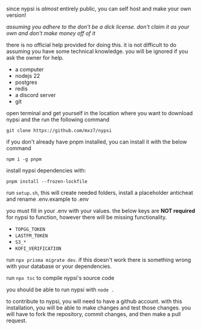 <script>
  import DocsTemplate from "$lib/components/docs/DocsTemplate.svelte"
  import DocsHeader from '$lib/components/docs/DocsHeader.svelte';
</script>

<DocsTemplate title='self host' description="learn how to self host the nypsi discord bot with this step-by-step guide, including prerequisites, setup instructions, and tips for contributing your own changes." />

since nypsi is _almost_ entirely public, you can self host and make your own version!

_assuming you adhere to the don't be a dick license. don't claim it as your own and don't make money off of it_

<DocsHeader header='h2' text="disclaimer" />

there is no official help provided for doing this. it is not difficult to do assuming you have some
technical knowledge. you will be ignored if you ask the owner for help.

<DocsHeader header='h2' text="prerequisites" />

- a computer
- nodejs 22
- postgres
- redis
- a discord server
- git

<DocsHeader header='h2' text="get started" />

<DocsHeader header='h3' text="downloading the code" />

open terminal and get yourself in the location where you want to download nypsi and the run the
following command

```
git clone https://github.com/mxz7/nypsi
```

<DocsHeader header='h3' text="installing dependencies" />

<DocsHeader header='h4' text="package manager" />

if you don't already have pnpm installed, you can install it with the below command

```
npm i -g pnpm
```

<DocsHeader header='h4' text="nypsi dependencies" />

install nypsi dependencies with:

```
pnpm install --frozen-lockfile
```

<DocsHeader header='h3' text="setup.sh" anchor="setup-sh" />

run `setup.sh`, this will create needed folders, install a placeholder anticheat and rename
.env.example to .env

<DocsHeader header='h3' text=".env" anchor="env" />

you must fill in your .env with your values. the below keys are **NOT required** for nypsi to
function, however there will be missing functionality.

- `TOPGG_TOKEN`
- `LASTFM_TOKEN`
- `S3_*`
- `KOFI_VERIFICATION`

<DocsHeader header='h3' text="database migration" />

run `npx prisma migrate dev`. if this doesn't work there is something wrong with your database or
your dependencies.

<DocsHeader header='h3' text="compile" />

run `npx tsc` to compile nypsi's source code

<DocsHeader header='h3' text="all done!" anchor="all-done" />

you should be able to run nypsi with `node .`

<DocsHeader header='h2' text="contributing" />

to contribute to nypsi, you will need to have a github account. with this installation, you will be
able to make changes and test those changes. you will have to fork the repository, commit changes,
and then make a pull request.
